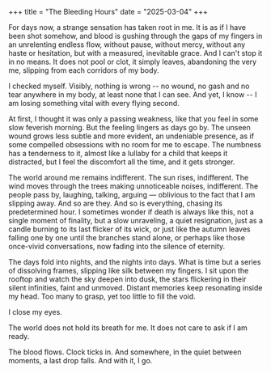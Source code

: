 +++
title = "The Bleeding Hours"
date = "2025-03-04"
+++

For days now, a strange sensation has taken root in me. It is as if I have been shot somehow, and blood is gushing through the gaps of my fingers in an unrelenting endless flow, without pause, without mercy, without any haste or hesitation, but with a measured, inevitable grace. And I can't stop it in no means. It does not pool or clot, it simply leaves, abandoning the very me, slipping from each corridors of my body.

I checked myself. Visibly, nothing is wrong -- no wound, no gash and no tear anywhere in my body, at least none that I can see. And yet, I know -- I am losing something vital with every flying second. 

At first, I thought it was only a passing weakness, like that you feel in some slow feverish morning. But the feeling lingers as days go by. The unseen wound grows less subtle and more evident, an undeniable presence, as if some compelled obsessions with no room for me to escape. The numbness has a tenderness to it, almost like a lullaby for a child that keeps it distracted, but I feel the discomfort all the time, and it gets stronger.

The world around me remains indifferent. The sun rises, indifferent. The wind moves through the trees making unnoticeable noises, indifferent. The people pass by, laughing, talking, arguing — oblivious to the fact that I am slipping away. And so are they. And so is everything, chasing its predetermined hour. I sometimes wonder if death is always like this, not a single moment of finality, but a slow unraveling, a quiet resignation, just as a candle burning to its last flicker of its wick, or just like the autumn leaves falling one by one until the branches stand alone, or perhaps like those once-vivid conversations, now fading into the silence of eternity.

The days fold into nights, and the nights into days. What is time but a series of dissolving frames, slipping like silk between my fingers. I sit upon the rooftop and watch the sky deepen into dusk, the stars flickering in their silent infinities, faint and unmoved. Distant memories keep resonating inside my head. Too many to grasp, yet too little to fill the void.

I close my eyes.  

The world does not hold its breath for me. It does not care to ask if I am ready.

The blood flows. Clock ticks in. And somewhere, in the quiet between moments, a last drop falls. And with it, I go.